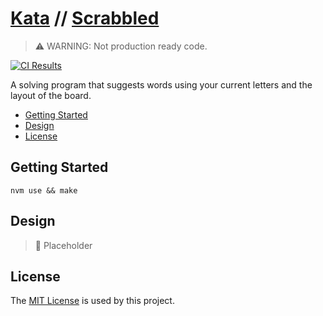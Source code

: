 # [Kata](https://github.com/dbtedman/kata) // [Scrabbled](https://github.com/dbtedman/kata-scrabbled)

> ⚠️ WARNING: Not production ready code.

[![CI Results](https://github.com/dbtedman/kata-scrabbled/workflows/ci/badge.svg)](https://github.com/dbtedman/kata-scrabbled/actions?workflow=ci)

A solving program that suggests words using your current letters and the layout of the board.

-   [Getting Started](#getting-started)
-   [Design](#design)
-   [License](#license)

## Getting Started

```shell
nvm use && make
```

## Design

> 🚧 Placeholder

## License

The [MIT License](./LICENSE.md) is used by this project.

